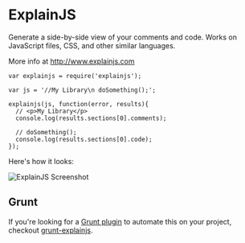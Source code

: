 
# ExplainJS

Generate a side-by-side view of your comments and code. Works on JavaScript files, CSS, and other similar languages.

More info at http://www.explainjs.com


	var explainjs = require('explainjs');

	var js = '//My Library\n doSomething();';

	explainjs(js, function(error, results){
	  // <p>My Library</p>
	  console.log(results.sections[0].comments);
	
	  // doSomething();
	  console.log(results.sections[0].code);
	});

Here's how it looks:

![ExplainJS Screenshot](http://www.explainjs.com/static/images/screenshot.jpg)



## Grunt

If you're looking for a [Grunt plugin](http://gruntjs.com) to automate this on your project, checkout [grunt-explainjs](https://github.com/collinforrester/grunt-explainjs).
